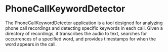 # PhoneCallKeywordDetector
The PhoneCallKeywordDetector application is a tool designed for analyzing phone call recordings and detecting specific keywords in each call. Given a directory of recordings, it transcribes the audio to text, searches for occurrences of a specified word, and provides timestamps for when the word appears in the call.
